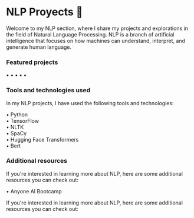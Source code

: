 # NLP Proyects 📝

Welcome to my NLP section, where I share my projects and explorations in the field of Natural Language Processing. NLP is a branch of artificial intelligence that focuses on how machines can understand, interpret, and generate human language.

### Featured projects

•
•
•
•
•

### Tools and technologies used
In my NLP projects, I have used the following tools and technologies:

• Python <br>
• TensorFlow <br>
• NLTK <br>
• SpaCy <br>
• Hugging Face Transformers <br>
• Bert

### Additional resources

If you're interested in learning more about NLP, here are some additional resources you can check out:

• Anyone AI Bootcamp

If you're interested in learning more about NLP, here are some additional resources you can check out:
